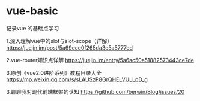 # vue-basic
记录vue 的基础点学习

1.深入理解vue中的slot与slot-scope（详解）
https://juejin.im/post/5a69ece0f265da3e5a5777ed

2.vue-router知识点详解
https://juejin.im/entry/5a6ac50a51882573443ce7de

3.原创《vue2.0进阶系列》教程目录大全 
https://mp.weixin.qq.com/s/sLAUSzP8GrQHELVULLpD_g

3.聊聊我对现代前端框架的认知
https://github.com/berwin/Blog/issues/20
